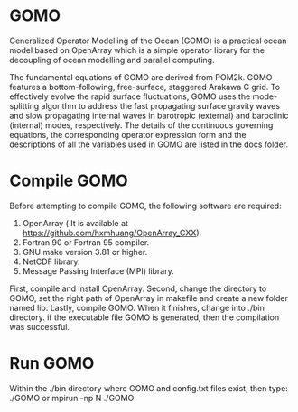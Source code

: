# GOMO
Generalized Operator Modelling of the Ocean (GOMO) is a practical ocean model based on OpenArray which is a simple operator library for the decoupling of ocean modelling and parallel computing.

The fundamental equations of GOMO are derived from POM2k. GOMO features a bottom-following, free-surface, staggered Arakawa C grid. To effectively evolve the rapid surface fluctuations, GOMO uses the mode-splitting algorithm to address the fast propagating surface gravity waves and slow propagating internal waves in barotropic (external) and baroclinic (internal) modes, respectively. The details of the continuous governing equations, the corresponding operator expression form and the descriptions of all the variables used in GOMO are listed in the docs folder.

# Compile GOMO
Before attempting to compile GOMO, the following software are required:
  1) OpenArray ( It is available at https://github.com/hxmhuang/OpenArray_CXX).
  2) Fortran 90 or Fortran 95 compiler.
  3) GNU make version 3.81 or higher.
  4) NetCDF library.
  5) Message Passing Interface (MPI) library.

First, compile and install OpenArray. Second, change the directory to GOMO, set the right path of OpenArray in makefile and create a new folder named lib. Lastly, compile GOMO. When it finishes, change into ./bin directory. if the executable file GOMO is generated, then the compilation was successful.

# Run GOMO
Within the ./bin directory where GOMO and config.txt files exist, then type:
  ./GOMO 
or
  mpirun -np N ./GOMO 
